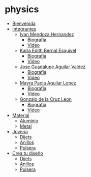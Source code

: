 # physics
<!DOCTYPE html PUBLIC "-//W3C//DTD XHTML 1.0 Transitional//EN" "http://www.w3.org/TR/xhtml1/DTD/xhtml1-transitional.dtd">
<html xmlns="http://www.w3.org/1999/xhtml">
<head>
<meta http-equiv="Content-Type" content="text/html; charset=utf-8" />
<title>Documento sin título</title>
<script src="SpryAssets/SpryMenuBar.js" type="text/javascript"></script>
<link href="SpryAssets/SpryMenuBarHorizontal.css" rel="stylesheet" type="text/css" />
</head>

<body>
<ul id="MenuBar1" class="MenuBarHorizontal">
  <li><a href="Bienvenida.html">Bienvenida</a>  </li>
  <li><a href="#" class="MenuBarItemSubmenu">Integrantes </a>
    <ul>
      <li><a href="#" class="MenuBarItemSubmenu">Ivan Mendoza Hernandez </a>
        <ul>
          <li><a href="Biografia Ivan.html">Biografia</a></li>
          <li><a href="Video Ivan.html">Video</a></li>
        </ul>
      </li>
      <li><a href="#" class="MenuBarItemSubmenu">Karla Edith Bernal Esquivel </a>
        <ul>
          <li><a href="Biografia Karla.html">Biografia</a></li>
          <li><a href="#">Video</a></li>
        </ul>
      </li>
      <li><a href="#" class="MenuBarItemSubmenu">Jose Guadalupe Aguilar Valdez </a>
        <ul>
          <li><a href="Biografia Jose Guadalupe.html">Biografia</a></li>
          <li><a href="Video Jose Guadalupe.html">Video </a></li>
        </ul>
      </li>
      <li><a href="#" class="MenuBarItemSubmenu">Mayra Paola Aguilar Lopez </a>
        <ul>
          <li><a href="Biografia Mayra.html">Biografia</a></li>
          <li><a href="Video Mayra Paola.html">Video</a></li>
        </ul>
      </li>
      <li><a href="#" class="MenuBarItemSubmenu">Gonzalo de la Cruz Leon </a>
        <ul>
          <li><a href="Biografia Gonzalo.html">Biografia</a></li>
          <li><a href="Video Gonzalo.html">Video</a></li>
        </ul>
      </li>
    </ul>
  </li>
  <li><a class="MenuBarItemSubmenu" href="#">Material</a>
    <ul>
<li><a href="Aluminio.html">Aluminio</a></li>
      <li><a href="Metal.html">Metal</a></li>
    </ul>
  </li>
  <li><a href="#" class="MenuBarItemSubmenu">Joyeria </a>
    <ul>
      <li><a href="Dijets.html">Dijets</a>      </li>
      <li><a href="Anillos.html">Anillos </a>      </li>
      <li><a href="Pulseras.html">Pulsera </a>      </li>
    </ul>
  </li>
  <li><a href="#" class="MenuBarItemSubmenu">Crea tu diseño </a>
    <ul>
      <li><a href="#">Dijets</a></li>
      <li><a href="#">Anillos</a></li>
      <li><a href="#">Pulsera</a></li>
    </ul>
  </li>
</ul>
<script type="text/javascript">
var MenuBar1 = new Spry.Widget.MenuBar("MenuBar1", {imgDown:"SpryAssets/SpryMenuBarDownHover.gif", imgRight:"SpryAssets/SpryMenuBarRightHover.gif"});
</script>
</body>
</html>
